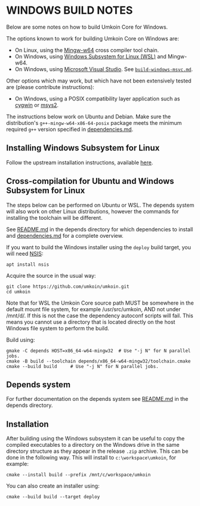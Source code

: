 WINDOWS BUILD NOTES
====================

Below are some notes on how to build Umkoin Core for Windows.

The options known to work for building Umkoin Core on Windows are:

* On Linux, using the [Mingw-w64](https://www.mingw-w64.org/) cross compiler tool chain.
* On Windows, using [Windows Subsystem for Linux (WSL)](https://learn.microsoft.com/en-us/windows/wsl/about) and Mingw-w64.
* On Windows, using [Microsoft Visual Studio](https://visualstudio.microsoft.com). See [`build-windows-msvc.md`](./build-windows-msvc.md).

Other options which may work, but which have not been extensively tested are (please contribute instructions):

* On Windows, using a POSIX compatibility layer application such as [cygwin](https://www.cygwin.com/) or [msys2](https://www.msys2.org/).

The instructions below work on Ubuntu and Debian. Make sure the distribution's `g++-mingw-w64-x86-64-posix`
package meets the minimum required `g++` version specified in [dependencies.md](dependencies.md).

Installing Windows Subsystem for Linux
---------------------------------------

Follow the upstream installation instructions, available [here](https://learn.microsoft.com/en-us/windows/wsl/install).

Cross-compilation for Ubuntu and Windows Subsystem for Linux
------------------------------------------------------------

The steps below can be performed on Ubuntu or WSL. The depends system
will also work on other Linux distributions, however the commands for
installing the toolchain will be different.

See [README.md](../depends/README.md) in the depends directory for which
dependencies to install and [dependencies.md](dependencies.md) for a complete overview.

If you want to build the Windows installer using the `deploy` build target, you will need [NSIS](https://nsis.sourceforge.io/Main_Page):

    apt install nsis

Acquire the source in the usual way:

    git clone https://github.com/umkoin/umkoin.git
    cd umkoin

Note that for WSL the Umkoin Core source path MUST be somewhere in the default mount file system, for
example /usr/src/umkoin, AND not under /mnt/d/. If this is not the case the dependency autoconf scripts will fail.
This means you cannot use a directory that is located directly on the host Windows file system to perform the build.

Build using:

    gmake -C depends HOST=x86_64-w64-mingw32  # Use "-j N" for N parallel jobs.
    cmake -B build --toolchain depends/x86_64-w64-mingw32/toolchain.cmake
    cmake --build build     # Use "-j N" for N parallel jobs.

## Depends system

For further documentation on the depends system see [README.md](../depends/README.md) in the depends directory.

Installation
-------------

After building using the Windows subsystem it can be useful to copy the compiled
executables to a directory on the Windows drive in the same directory structure
as they appear in the release `.zip` archive. This can be done in the following
way. This will install to `c:\workspace\umkoin`, for example:

    cmake --install build --prefix /mnt/c/workspace/umkoin

You can also create an installer using:

    cmake --build build --target deploy
